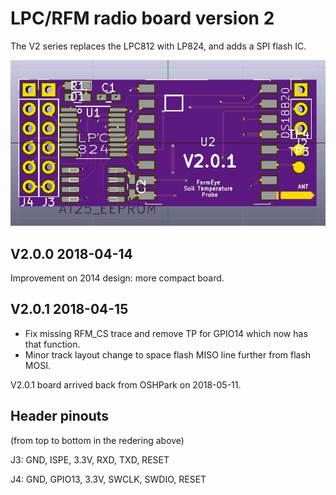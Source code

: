 # LPC/RFM radio board version 2

The V2 series replaces the LPC812 with LP824, and adds a SPI flash
IC. 

![3D rendering of v2.0.x PCB](./LPC824_RFM9x_3D_render.jpg)

## V2.0.0 2018-04-14

Improvement on 2014 design: more compact board.

## V2.0.1 2018-04-15

 * Fix missing RFM_CS trace and remove TP for GPIO14 which now has that function. 
 * Minor track layout change to space flash MISO line further from flash MOSI.

V2.0.1 board arrived back from OSHPark on 2018-05-11.

## Header pinouts

(from top to bottom in the redering above)

J3: GND, ISPE, 3.3V, RXD, TXD, RESET

J4: GND, GPIO13, 3.3V, SWCLK, SWDIO, RESET
